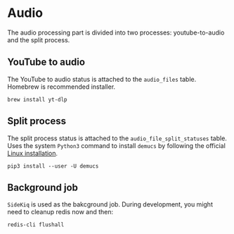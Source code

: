 # Audio

The audio processing part is divided into two processes: youtube-to-audio and the split process.

## YouTube to audio

The YouTube to audio status is attached to the `audio_files` table. Homebrew is recommended installer.

```shell
brew install yt-dlp
```


## Split process

The split process status is attached to the `audio_file_split_statuses` table. Uses the system `Python3` command to install `demucs` by following the official [Linux installation](https://github.com/facebookresearch/demucs/blob/main/docs/linux.md).

```shell
pip3 install --user -U demucs

```

## Background job

`SideKiq` is used as the bakcground job. During development, you might need to cleanup redis now and then:

```shell
redis-cli flushall
```